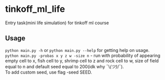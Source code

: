 # tinkoff_ml_life
Entry task(mini life simulation) for tinkoff ml course

## Usage  
`python main.py -h` or `python main.py --help` for getting help on usage.  
`python main.py -probas x y z w -size n` - run with probability of appearing empty cell to x, 
fish cell to y, shrimp cell to z and rock cell to w, size of field equal to n and default seed equal to 200(idk why ¯\\_(ツ)_/¯).  
To add custom seed, use flag -seed SEED. 
